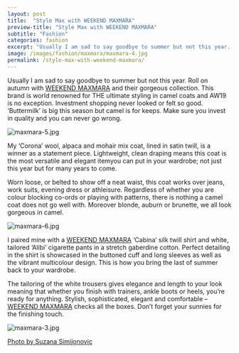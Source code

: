 ```yaml
---
layout: post
title:  "Style Max with WEEKEND MAXMARA"
preview-title: "Style Max with WEEKEND MAXMARA"
subtitle: "Fashion"
categories: fashion
excerpt: "Usually I am sad to say goodbye to summer but not this year. Roll on autumn with WEEKEND MAXMARA and their gorgeous collection. This brand is world renowned for THE ultimate styling" 
image: /images/fashion/maxmara/maxmara-4.jpg
permalink: /style-max-with-weekend-maxmara/
---
```

Usually I am sad to say goodbye to summer but not this year. Roll on autumn with <a href="https://mt.weekendmaxmara.com/new-arrival?gclsrc=aw.ds&&gclid=EAIaIQobChMI0__qpJPp5AIVEM53Ch0ECAMbEAAYASAAEgIg2fD_BwE" target="_blank">WEEKEND MAXMARA</a> and their gorgeous collection. This brand is world renowned for THE ultimate styling in camel coats and AW19 is no exception. Investment shopping never looked or felt so good. ‘Buttermilk’ is big this season but camel is for keeps. Make sure you invest in quality and you can never go wrong.

<img src="{{ '/images/fashion/maxmara/maxmara-5.jpg' | prepend: SourceUrl }}" alt="maxmara-5.jpg">

My ‘Corona’ wool, alpaca and mohair mix coat, lined in satin twill, is a winner as a statement piece. Lightweight, clean draping means this coat is the most versatile and elegant itemyou can put in your wardrobe; not just this year but for many years to come.

<div class="row no-gutters">
    <div class="col-md-6 col-sm-12">
        <div class="post-left-image" style="background: url(../images/fashion/maxmara/maxmara.jpg) no-repeat; background-size: cover; margin-right: 0.5rem; max-height: 630px !important"></div>
    </div>
    <div class="col-md-6 col-sm-12">
        <div class="post-right-image" style="background: url(../images/fashion/maxmara/maxmara-1.jpg) no-repeat; background-size: cover; margin-left: 0.5rem; max-height: 630px !important"></div>
    </div>
</div>

Worn loose, or belted to show off a neat waist, this coat works over jeans, work suits, evening dress or athleisure. Regardless of whether you are colour blocking co-ords or playing with patterns, there is nothing a camel coat does not go well with. Moreover blonde, auburn or brunette, we all look gorgeous in camel. 

<img src="{{ '/images/fashion/maxmara/maxmara-6.jpg' | prepend: SourceUrl }}" alt="maxmara-6.jpg">

I paired mine with a <a href="https://mt.weekendmaxmara.com/new-arrival?gclsrc=aw.ds&&gclid=EAIaIQobChMI0__qpJPp5AIVEM53Ch0ECAMbEAAYASAAEgIg2fD_BwE" target="_blank">WEEKEND MAXMARA</a> ‘Cabina’ silk twill shirt and white, tailored ‘Alibi’ cigarette pants in a stretch gaberdine cotton. Perfect detailing in the shirt is showcased in the buttoned cuff and long sleeves as well as the vibrant multicolour design. This is how you bring the last of summer back to your wardrobe.

<div class="row no-gutters">
    <div class="col-md-6 col-sm-12">
        <div class="post-left-image" style="background: url(../images/fashion/maxmara/maxmara-4.jpg) no-repeat; background-size: cover; margin-right: 0.5rem; max-height: 630px !important"></div>
    </div>
    <div class="col-md-6 col-sm-12">
        <div class="post-right-image" style="background: url(../images/fashion/maxmara/maxmara-7.jpg) no-repeat; background-size: cover; margin-left: 0.5rem; max-height: 630px !important"></div>
    </div>
</div>

The tailoring of the white trousers gives elegance and length to your look meaning that whether you finish with trainers, ankle boots or heels, you’re ready for anything.
Stylish, sophisticated, elegant and comfortable – <a href="https://mt.weekendmaxmara.com/new-arrival?gclsrc=aw.ds&&gclid=EAIaIQobChMI0__qpJPp5AIVEM53Ch0ECAMbEAAYASAAEgIg2fD_BwE" target="_blank">WEEKEND MAXMARA</a> checks all the boxes. Don’t forget your sunnies for the finishing touch.

<img src="{{ '/images/fashion/maxmara/maxmara-3.jpg' | prepend: SourceUrl }}" alt="maxmara-3.jpg">

<a href="https://www.instagram.com/simisu__/" target="_blank">Photo by Suzana Simijonovic</a>